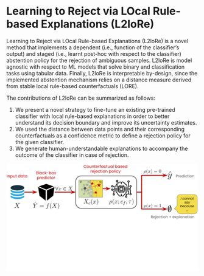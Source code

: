 # Learning to Reject via LOcal Rule-based Explanations (L2loRe)

Learning to Reject via LOcal Rule-based Explanations (L2loRe) is a novel method that implements a dependent (i.e., function of the classifier’s output) and staged (i.e., learnt post-hoc with respect to the classifier) abstention policy for the rejection of ambiguous samples. L2loRe is model agnostic with respect to ML models that solve binary and classification tasks using tabular data. Finally, L2loRe is interpretable by-design, since the implemented abstention mechanism relies on a distance measure derived from stable local rule-based counterfactuals (LORE).

The contributions of L2loRe can be summarized as follows:
1. We present a novel strategy to fine-tune an existing pre-trained classifier with local rule-based explanations in order to better understand its decision boundary and improve its uncertainty estimates.
2. We used the distance between data points and their corresponding counterfactuals as a confidence metric to define a rejection policy for the given classifier.
3. We generate human-understandable explanations to accompany the outcome of the classifier in case of rejection.


![pipeline](Figures/L2R_LORE.svg)

